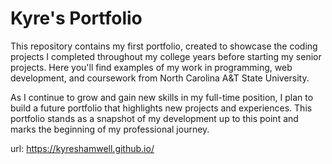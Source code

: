 # Kyre's Portfolio

This repository contains my first portfolio, created to showcase the coding projects 
I completed throughout my college years before starting my senior projects. 
Here you'll find examples of my work in programming, web development, and coursework 
from North Carolina A&T State University.

As I continue to grow and gain new skills in my full-time position, I plan to build 
a future portfolio that highlights new projects and experiences. This portfolio stands 
as a snapshot of my development up to this point and marks the beginning of my professional journey.

url: https://kyreshamwell.github.io/
